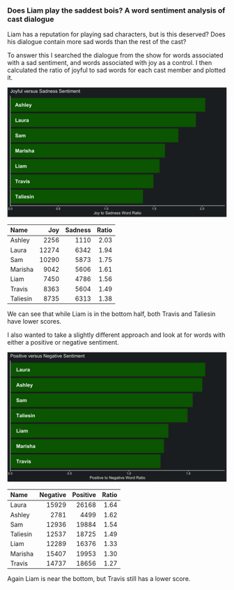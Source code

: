 ### Does Liam play the saddest bois? A word sentiment analysis of cast dialogue

Liam has a reputation for playing sad characters, but is this deserved? Does his dialogue contain more sad words than the rest of the cast?

To answer this I searched the dialogue from the show for words associated with a sad sentiment, and words associated with joy as a control. I then calculated the ratio of joyful to sad words for each cast member and plotted it.

![joyful vs sad](https://github.com/KyleOfCanada/CRDialogue/raw/main/plots/joySadPlot.png)


|Name     |   Joy| Sadness| Ratio|
|:--------|-----:|-------:|-----:|
|Ashley   |  2256|    1110|  2.03|
|Laura    | 12274|    6342|  1.94|
|Sam      | 10290|    5873|  1.75|
|Marisha  |  9042|    5606|  1.61|
|Liam     |  7450|    4786|  1.56|
|Travis   |  8363|    5604|  1.49|
|Taliesin |  8735|    6313|  1.38|

We can see that while Liam is in the bottom half, both Travis and Taliesin have lower scores.

I also wanted to take a slightly different approach and look at for words with either a positive or negative sentiment.

![positive vs negative](https://github.com/KyleOfCanada/CRDialogue/raw/main/plots/positiveNegativePlot.png)


|Name     | Negative| Positive| Ratio|
|:--------|--------:|--------:|-----:|
|Laura    |    15929|    26168|  1.64|
|Ashley   |     2781|     4499|  1.62|
|Sam      |    12936|    19884|  1.54|
|Taliesin |    12537|    18725|  1.49|
|Liam     |    12289|    16376|  1.33|
|Marisha  |    15407|    19953|  1.30|
|Travis   |    14737|    18656|  1.27|

Again Liam is near the bottom, but Travis still has a lower score.